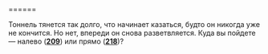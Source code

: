 ======

Тоннель тянется так долго, что начинает казаться, будто он никогда уже не кончится. Но нет, впереди он снова разветвляется. Куда вы пойдете — налево ([**209**](#n_209)) или прямо ([**218**](#n_218))?

